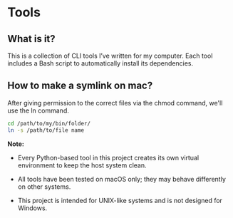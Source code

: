 # Tools

## What is it?
This is a collection of CLI tools I’ve written for my computer.
Each tool includes a Bash script to automatically install its dependencies.

## How to make a symlink on mac?

After giving permission to the correct files via the chmod command, we'll use the ln command.

```bash
cd /path/to/my/bin/folder/
ln -s /path/to/file name
```

**Note:**

- Every Python-based tool in this project creates its own virtual environment to keep the host system clean.

- All tools have been tested on macOS only; they may behave differently on other systems.

- This project is intended for UNIX-like systems and is not designed for Windows.